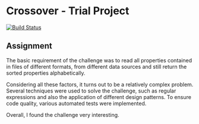 # Crossover - Trial Project

[![Build Status](https://travis-ci.org/lucasmro/crossover-properties.png)](https://travis-ci.org/lucasmro/crossover-properties)

## Assignment

The basic requirement of the challenge was to read all properties contained in files of different formats,
from different data sources and still return the sorted properties alphabetically.

Considering all these factors, it turns out to be a relatively complex problem.
Several techniques were used to solve the challenge, such as regular expressions and also the application
of different design patterns.
To ensure code quality, various automated tests were implemented.

Overall, I found the challenge very interesting.